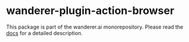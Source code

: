 # wanderer-plugin-action-browser
This package is part of the wanderer.ai monorepository.
Please read the [docs](wanderer.ai/docs) for a detailed description.
